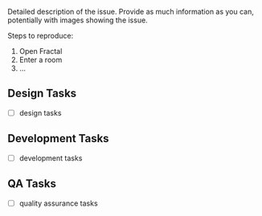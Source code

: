 Detailed description of the issue. Provide as much information as you can, potentially with images showing the issue.

Steps to reproduce:

1. Open Fractal
2. Enter a room
3. ...

## Design Tasks

* [ ]  design tasks

## Development Tasks

* [ ]  development tasks

## QA Tasks

* [ ]  quality assurance tasks
